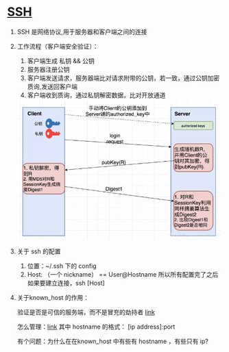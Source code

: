 # [SSH](https://www.thisfaner.com/p/ssh-key-git-usage/)

1. SSH 是网络协议,用于服务器和客户端之间的连接

2. 工作流程（客户端安全验证）：

   1. 客户端生成 私钥 && 公钥
   2. 服务器注册公钥
   3. 客户端发送请求，服务器端比对请求附带的公钥，若一致，通过公钥加密质询,发送回客户端
   4. 客户端收到质询，通过私钥解密数据，比对开放通道

   <img src="./pic/2020091711305646.png" style="zoom:67%;" />

3. 关于 ssh 的配置

   1. 位置：~/.ssh 下的 config 
   2. Host: （一个 nickname） == User@Hostname 所以所有配置完了之后如果要建立连接，ssh [Host] 

4. 关于known_host 的作用：

   验证是否是可信的服务端，而不是冒充的劫持者 [link](https://security.stackexchange.com/questions/20706/what-is-the-difference-between-authorized-keys-and-known-hosts-file-for-ssh)

   怎么管理：[link](https://serverfault.com/questions/29262/how-to-manage-my-ssh-known-hosts-file) 其中 hostname 的格式： [ip address]:port  

   有个问题：为什么在在known_host 中有些有 hostname ，有些只有 ip?

   ​	

